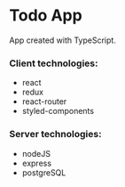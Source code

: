 <h1>Todo App</h1>
<p>App created with TypeScript.</p>
<h3>Client technologies:</h3>
<ul>
    <li>react</li>
    <li>redux</li>
    <li>react-router</li>
    <li>styled-components</li>
</ul>
<h3>Server technologies:</h3>
<ul>
    <li>nodeJS</li>
    <li>express</li>
    <li>postgreSQL</li>
</ul>